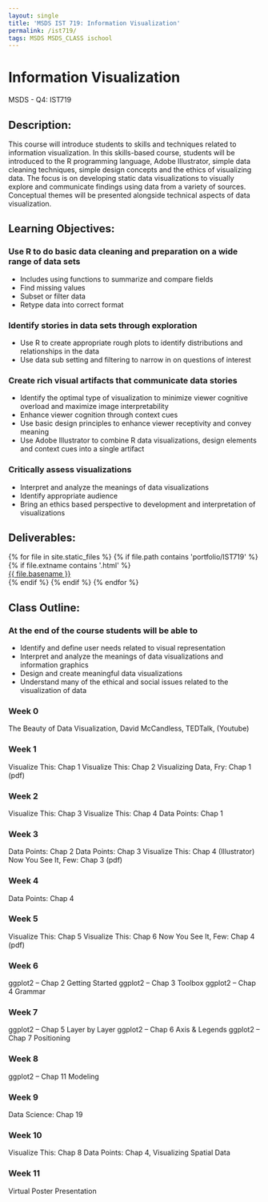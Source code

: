 ```yaml
---
layout: single
title: 'MSDS IST 719: Information Visualization'
permalink: /ist719/
tags: MSDS MSDS_CLASS ischool
---
```


# Information Visualization

MSDS - Q4: IST719

## Description:

This course will introduce students to skills and techniques related to information visualization. In this skills-based course, students will be introduced to the R programming language, Adobe Illustrator, simple data cleaning techniques, simple design concepts and the ethics of visualizing data. The focus is on developing static data visualizations to visually explore and communicate findings using data from a variety of sources. Conceptual themes will be presented alongside technical aspects of data visualization.

## Learning Objectives:

### Use R to do basic data cleaning and preparation on a wide range of data sets

* Includes using functions to summarize and compare fields
* Find missing values
* Subset or filter data
* Retype data into correct format

### Identify stories in data sets through exploration

* Use R to create appropriate rough plots to identify distributions and relationships in the data
* Use data sub setting and filtering to narrow in on questions of interest
  
### Create rich visual artifacts that communicate data stories

* Identify the optimal type of visualization to minimize viewer cognitive overload and maximize image interpretability
* Enhance viewer cognition through context cues
* Use basic design principles to enhance viewer receptivity and convey meaning
* Use Adobe Illustrator to combine R data visualizations, design elements and context cues into a single artifact

### Critically assess visualizations

* Interpret and analyze the meanings of data visualizations
* Identify appropriate audience
* Bring an ethics based perspective to development and interpretation of visualizations

## Deliverables: 

<div>
{% for file in site.static_files %}
    {% if file.path contains 'portfolio/IST719' %}
        {% if file.extname contains '.html' %}
            <div><a href="https://danielcaraway.github.io/{{ file.path }}">{{ file.basename }}</a></div>
        {% endif %}
    {% endif %}
{% endfor %}
</div>

## Class Outline:

### At the end of the course students will be able to
* Identify and define user needs related to visual representation
* Interpret and analyze the meanings of data visualizations and information graphics
* Design and create meaningful data visualizations
* Understand many of the ethical and social issues related to the visualization of data

### Week 0	
The Beauty of Data Visualization, David McCandless, TEDTalk, (Youtube)

### Week 1	
Visualize This: Chap 1
Visualize This: Chap 2
Visualizing Data, Fry: Chap 1 (pdf)

### Week 2	
Visualize This: Chap 3
Visualize This: Chap 4
Data Points: Chap 1 

### Week 3	  
Data Points: Chap 2
Data Points: Chap 3
Visualize This: Chap 4 (Illustrator)
Now You See It, Few: Chap 3 (pdf)

### Week 4	
Data Points: Chap 4

### Week 5	
Visualize This: Chap 5
Visualize This: Chap 6
Now You See It, Few: Chap 4 (pdf)

### Week 6	
ggplot2 – Chap 2 Getting Started
ggplot2 – Chap 3 Toolbox
ggplot2 – Chap 4 Grammar

### Week 7	
ggplot2 – Chap 5 Layer by Layer
ggplot2 – Chap 6 Axis & Legends
ggplot2 – Chap 7  Positioning

### Week 8	
ggplot2 – Chap 11 Modeling

### Week 9	
Data Science: Chap 19

### Week 10	
Visualize This: Chap 8
Data Points: Chap 4, Visualizing Spatial Data

### Week 11	
Virtual Poster Presentation
